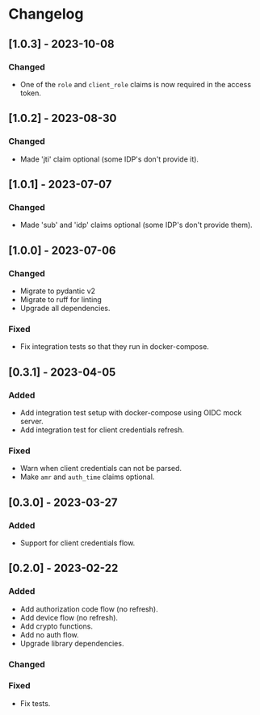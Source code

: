 # Changelog

## [1.0.3] - 2023-10-08

### Changed

-  One of the `role` and `client_role` claims is now required in the access token.

## [1.0.2] - 2023-08-30

### Changed

-   Made 'jti' claim optional (some IDP's don't provide it).

## [1.0.1] - 2023-07-07

### Changed

-   Made 'sub' and 'idp' claims optional (some IDP's don't provide them).

## [1.0.0] - 2023-07-06

### Changed

-   Migrate to pydantic v2
-   Migrate to ruff for linting
-   Upgrade all dependencies.

### Fixed

-   Fix integration tests so that they run in docker-compose.

## [0.3.1] - 2023-04-05

### Added

-   Add integration test setup with docker-compose using OIDC mock server.
-   Add integration test for client credentials refresh.

### Fixed

-   Warn when client credentials can not be parsed.
-   Make `amr` and `auth_time` claims optional.

## [0.3.0] - 2023-03-27

### Added

-   Support for client credentials flow.

## [0.2.0] - 2023-02-22

### Added

-   Add authorization code flow (no refresh).
-   Add device flow (no refresh).
-   Add crypto functions.
-   Add no auth flow.
-   Upgrade library dependencies.

### Changed

### Fixed

-   Fix tests.
